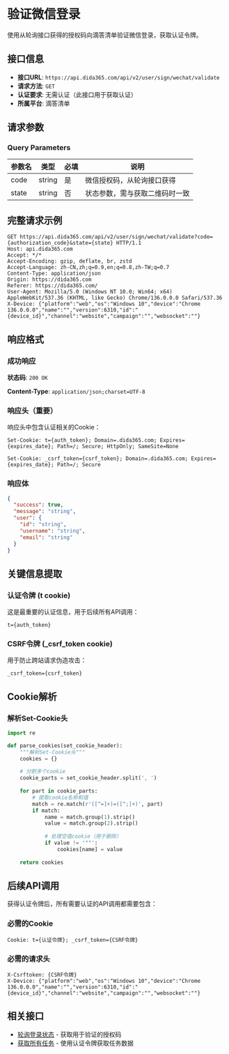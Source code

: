 # 验证微信登录

使用从轮询接口获得的授权码向滴答清单验证微信登录，获取认证令牌。

## 接口信息

- **接口URL**: `https://api.dida365.com/api/v2/user/sign/wechat/validate`
- **请求方法**: `GET`
- **认证要求**: 无需认证（此接口用于获取认证）
- **所属平台**: 滴答清单

## 请求参数

### Query Parameters

| 参数名 | 类型 | 必填 | 说明 |
|--------|------|------|------|
| code | string | 是 | 微信授权码，从轮询接口获得 |
| state | string | 否 | 状态参数，需与获取二维码时一致 |

## 完整请求示例

```http
GET https://api.dida365.com/api/v2/user/sign/wechat/validate?code={authorization_code}&state={state} HTTP/1.1
Host: api.dida365.com
Accept: */*
Accept-Encoding: gzip, deflate, br, zstd
Accept-Language: zh-CN,zh;q=0.9,en;q=0.8,zh-TW;q=0.7
Content-Type: application/json
Origin: https://dida365.com
Referer: https://dida365.com/
User-Agent: Mozilla/5.0 (Windows NT 10.0; Win64; x64) AppleWebKit/537.36 (KHTML, like Gecko) Chrome/136.0.0.0 Safari/537.36
X-Device: {"platform":"web","os":"Windows 10","device":"Chrome 136.0.0.0","name":"","version":6310,"id":"{device_id}","channel":"website","campaign":"","websocket":""}
```

## 响应格式

### 成功响应

**状态码**: `200 OK`

**Content-Type**: `application/json;charset=UTF-8`

### 响应头（重要）

响应头中包含认证相关的Cookie：

```http
Set-Cookie: t={auth_token}; Domain=.dida365.com; Expires={expires_date}; Path=/; Secure; HttpOnly; SameSite=None

Set-Cookie: _csrf_token={csrf_token}; Domain=.dida365.com; Expires={expires_date}; Path=/; Secure
```

### 响应体

```json
{
  "success": true,
  "message": "string",
  "user": {
    "id": "string",
    "username": "string",
    "email": "string"
  }
}
```

## 关键信息提取

### 认证令牌 (t cookie)

这是最重要的认证信息，用于后续所有API调用：

```
t={auth_token}
```

### CSRF令牌 (_csrf_token cookie)

用于防止跨站请求伪造攻击：

```
_csrf_token={csrf_token}
```

## Cookie解析

### 解析Set-Cookie头

```python
import re

def parse_cookies(set_cookie_header):
    """解析Set-Cookie头"""
    cookies = {}
    
    # 分割多个cookie
    cookie_parts = set_cookie_header.split(', ')
    
    for part in cookie_parts:
        # 提取cookie名称和值
        match = re.match(r'([^=]+)=([^;]+)', part)
        if match:
            name = match.group(1).strip()
            value = match.group(2).strip()
            
            # 处理空值cookie（用于删除）
            if value != '""':
                cookies[name] = value
    
    return cookies
```

## 后续API调用

获得认证令牌后，所有需要认证的API调用都需要包含：

### 必需的Cookie

```http
Cookie: t={认证令牌}; _csrf_token={CSRF令牌}
```

### 必需的请求头

```http
X-Csrftoken: {CSRF令牌}
X-Device: {"platform":"web","os":"Windows 10","device":"Chrome 136.0.0.0","name":"","version":6310,"id":"{device_id}","channel":"website","campaign":"","websocket":""}
```



## 相关接口

- [轮询登录状态](./poll-login-status.md) - 获取用于验证的授权码
- [获取所有任务](../tasks/get-all-tasks.md) - 使用认证令牌获取任务数据

